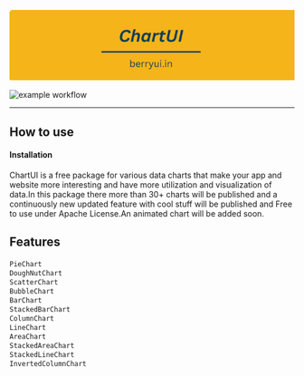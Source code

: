 <p align="center">
   <img src="https://github.com/BerryUi/chartui/blob/main/media/chartui_background.png" alt="ChartUI" />
</p>

![example workflow](https://github.com/berryui/chartui/actions/workflows/<WORKFLOW_FILE>/badge.svg)



<hr>

## How to use

#### Installation

ChartUI is a free package for various data charts that make your app and website more interesting and have more utilization and visualization of data.In this package there more than 30+ charts will be published and a continuously new updated feature with cool stuff will be published and Free to use under Apache License.An animated chart will be added soon. 

## Features

    PieChart
    DoughNutChart
    ScatterChart
    BubbleChart
    BarChart
    StackedBarChart
    ColumnChart
    LineChart
    AreaChart
    StackedAreaChart
    StackedLineChart
    InvertedColumnChart
